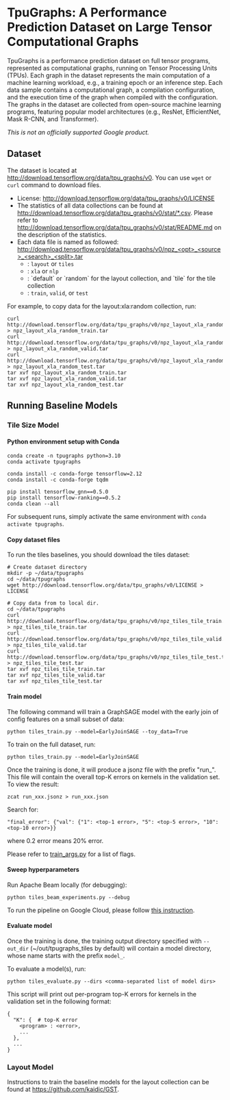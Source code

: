 # TpuGraphs: A Performance Prediction Dataset on Large Tensor Computational Graphs

TpuGraphs is a performance prediction dataset on full tensor programs, represented as computational graphs, running on Tensor Processing Units (TPUs). Each graph in the dataset represents the main computation of a machine learning workload, e.g., a training epoch or an inference step. Each data sample contains a computational graph, a compilation configuration, and the execution time of the graph when compiled with the configuration. The graphs in the dataset are collected from open-source machine learning programs, featuring popular model architectures (e.g., ResNet, EfficientNet, Mask R-CNN, and Transformer).

*This is not an officially supported Google product.*

## Dataset

The dataset is located at http://download.tensorflow.org/data/tpu_graphs/v0.
You can use `wget` or `curl` command to download files.

- License: http://download.tensorflow.org/data/tpu_graphs/v0/LICENSE
- The statistics of all data collections can be found at http://download.tensorflow.org/data/tpu_graphs/v0/stat/*.csv. Please refer to http://download.tensorflow.org/data/tpu_graphs/v0/stat/README.md on the description of the statistics.
- Each data file is named as followed: http://download.tensorflow.org/data/tpu_graphs/v0/npz_<opt>_<source>_<search>_<split>.tar
  - <opt>: `layout` or `tiles`
  - <source>: `xla` or `nlp`
  - <search>: `default` or `random` for the layout collection, and `tile` for the tile collection
  - <split>: `train`, `valid`, or `test`

For example, to copy data for the layout:xla:random collection, run:
```
curl http://download.tensorflow.org/data/tpu_graphs/v0/npz_layout_xla_random_train.tar > npz_layout_xla_random_train.tar
curl http://download.tensorflow.org/data/tpu_graphs/v0/npz_layout_xla_random_valid.tar > npz_layout_xla_random_valid.tar
curl http://download.tensorflow.org/data/tpu_graphs/v0/npz_layout_xla_random_test.tar > npz_layout_xla_random_test.tar
tar xvf npz_layout_xla_random_train.tar
tar xvf npz_layout_xla_random_valid.tar
tar xvf npz_layout_xla_random_test.tar
```

## Running Baseline Models

### Tile Size Model

#### Python environment setup with Conda
```
conda create -n tpugraphs python=3.10
conda activate tpugraphs

conda install -c conda-forge tensorflow=2.12
conda install -c conda-forge tqdm

pip install tensorflow_gnn==0.5.0
pip install tensorflow-ranking==0.5.2
conda clean --all
```

For subsequent runs, simply activate the same environment with `conda activate tpugraphs`.

#### Copy dataset files

To run the tiles baselines, you should download the tiles dataset:
```
# Create dataset directory
mkdir -p ~/data/tpugraphs
cd ~/data/tpugraphs
wget http://download.tensorflow.org/data/tpu_graphs/v0/LICENSE > LICENSE

# Copy data from to local dir.
cd ~/data/tpugraphs
curl http://download.tensorflow.org/data/tpu_graphs/v0/npz_tiles_tile_train.tar > npz_tiles_tile_train.tar
curl http://download.tensorflow.org/data/tpu_graphs/v0/npz_tiles_tile_valid.tar > npz_tiles_tile_valid.tar
curl http://download.tensorflow.org/data/tpu_graphs/v0/npz_tiles_tile_test.tar > npz_tiles_tile_test.tar
tar xvf npz_tiles_tile_train.tar
tar xvf npz_tiles_tile_valid.tar
tar xvf npz_tiles_tile_test.tar
```

#### Train model

The following command will train a GraphSAGE model with the early join of config features on a small subset of data:
```
python tiles_train.py --model=EarlyJoinSAGE --toy_data=True
```

To train on the full dataset, run:
```
python tiles_train.py --model=EarlyJoinSAGE
```

Once the training is done, it will produce a jsonz file with the prefix "run_".
This file will contain the overall top-K errors on kernels in the validation set.
To view the result:
```
zcat run_xxx.jsonz > run_xxx.json
```

Search for:
```
"final_error": {"val": {"1": <top-1 error>, "5": <top-5 error>, "10": <top-10 error>}}
```
where 0.2 error means 20% error.

Please refer to
[train_args.py](https://github.com/google-research-datasets/tpu_graphs/blob/main/baselines/tiles/train_args.py)
for a list of flags.

#### Sweep hyperparameters

Run Apache Beam locally (for debugging):
```
python tiles_beam_experiments.py --debug
```

To run the pipeline on Google Cloud, please follow [this instruction](https://cloud.google.com/dataflow/docs/quickstarts/create-pipeline-python).


#### Evaluate model
Once the training is done, the training output directory specified with
`--out_dir` (~/out/tpugraphs_tiles by default) will contain a model directory,
whose name starts with the prefix `model_`.

To evaluate a model(s), run:
```
python tiles_evaluate.py --dirs <comma-separated list of model dirs>
```

This script will print out per-program top-K errors for kernels in the validation set in the following format:
```
{
  "K": {  # top-K error
    <program> : <error>,
    ...
  },
  ...
}
```

### Layout Model

Instructions to train the baseline models for the layout collection can be found at https://github.com/kaidic/GST.
